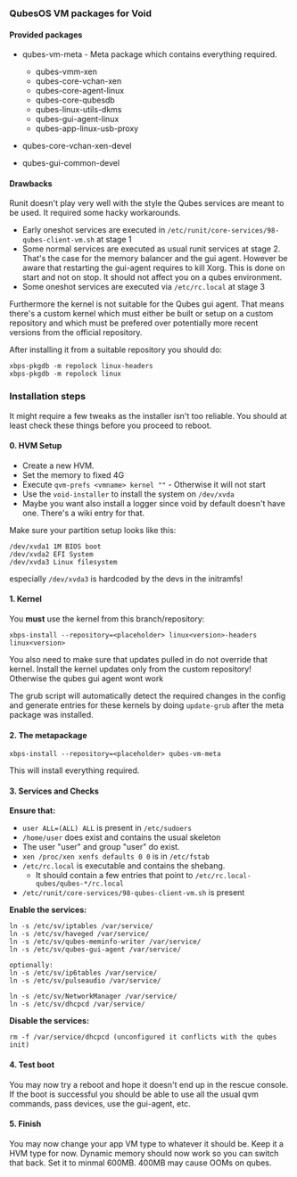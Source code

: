 ### QubesOS VM packages for Void


#### Provided packages

* qubes-vm-meta - Meta package which contains everything required.
  * qubes-vmm-xen
  * qubes-core-vchan-xen
  * qubes-core-agent-linux
  * qubes-core-qubesdb
  * qubes-linux-utils-dkms
  * qubes-gui-agent-linux
  * qubes-app-linux-usb-proxy

* qubes-core-vchan-xen-devel
* qubes-gui-common-devel

#### Drawbacks
Runit doesn't play very well with the style the Qubes services are 
meant to be used. It required some hacky workarounds. 

* Early oneshot services are executed in `/etc/runit/core-services/98-qubes-client-vm.sh` at stage 1
* Some normal services are executed as usual runit services at stage 2. 
That's the case for the memory balancer and the gui agent.
However be aware that restarting the gui-agent requires to kill Xorg.
This is done on start and not on stop. It should not affect you on a qubes environment.
* Some oneshot services are executed via `/etc/rc.local` at stage 3

Furthermore the kernel is not suitable for the Qubes gui agent.
That means there's a custom kernel which must either be built or setup on a custom repository and which must be prefered over 
potentially more recent versions from the official repository.

After installing it from a suitable repository you should do:

```
xbps-pkgdb -m repolock linux-headers
xbps-pkgdb -m repolock linux
```



### Installation steps

It might require a few tweaks as the installer isn't too reliable.
You should at least check these things before you proceed to reboot.

#### 0. HVM Setup

* Create a new HVM.
* Set the memory to fixed 4G
* Execute `qvm-prefs <vmname> kernel ""` - Otherwise it will not start
* Use the `void-installer` to install the system on `/dev/xvda`
* Maybe you want also install a logger since void by default doesn't have one. There's a wiki 
entry for that.

Make sure your partition setup looks like this:

```
/dev/xvda1 1M BIOS boot
/dev/xvda2 EFI System
/dev/xvda3 Linux filesystem
```

especially `/dev/xvda3` is hardcoded by the devs in the initramfs!


#### 1. Kernel

You **must** use the kernel from this branch/repository:

`xbps-install --repository=<placeholder> linux<version>-headers linux<version>`

You also need to make sure that updates pulled in do not override that kernel.
Install the kernel updates only from the custom repository!
Otherwise the qubes gui agent wont work

The grub script will automatically detect the required changes in the config
and generate entries for these kernels by doing `update-grub`
after the meta package was installed.


#### 2. The metapackage

`xbps-install --repository=<placeholder> qubes-vm-meta`

This will install everything required.


#### 3. Services and Checks

**Ensure that:**

* `user ALL=(ALL) ALL` is present in `/etc/sudoers`
* `/home/user` does exist and contains the usual skeleton
* The user "user" and group "user" do exist.
* `xen /proc/xen xenfs defaults 0 0` is in `/etc/fstab`
* `/etc/rc.local` is executable and contains the shebang.
  * It should contain a few entries that point to `/etc/rc.local-qubes/qubes-*/rc.local`
* `/etc/runit/core-services/98-qubes-client-vm.sh` is present


**Enable the services:**

```
ln -s /etc/sv/iptables /var/service/
ln -s /etc/sv/haveged /var/service/
ln -s /etc/sv/qubes-meminfo-writer /var/service/
ln -s /etc/sv/qubes-gui-agent /var/service/

optionally:
ln -s /etc/sv/ip6tables /var/service/
ln -s /etc/sv/pulseaudio /var/service/

ln -s /etc/sv/NetworkManager /var/service/
ln -s /etc/sv/dhcpcd /var/service/

```

**Disable the services:**

```
rm -f /var/service/dhcpcd (unconfigured it conflicts with the qubes init)
```

#### 4. Test boot

You may now try a reboot and hope it doesn't end up in the rescue console.
If the boot is successful you should be able to use all the usual qvm commands,
pass devices, use the gui-agent, etc.


#### 5. Finish

You may now change your app VM type to whatever it should be. 
Keep it a HVM type for now. Dynamic memory should now work so you can switch that back.
Set it to minmal 600MB. 400MB may cause OOMs on qubes.
